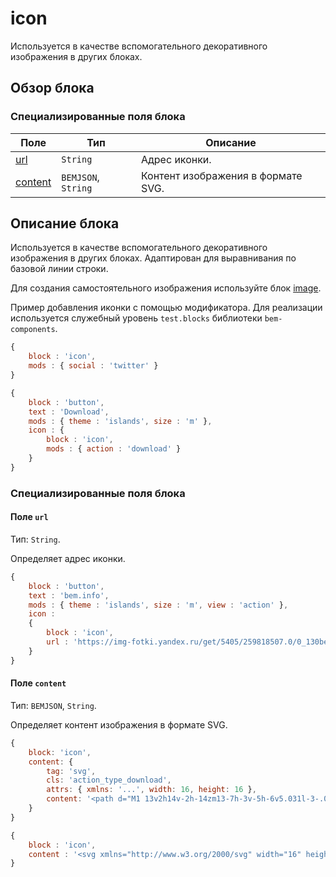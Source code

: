 # icon

Используется в качестве вспомогательного декоративного изображения в других блоках.

## Обзор блока

### Специализированные поля блока

| Поле | Тип | Описание |
| ---- | --- | -------- |
| <a href="#url">url</a> | <code>String</code> | Адрес иконки. |
| <a href="#content">content</a> | <code>BEMJSON</code>, <code>String</code> | Контент изображения в формате SVG. |

## Описание блока

Используется в качестве вспомогательного декоративного изображения в других блоках.
Адаптирован для выравнивания по базовой линии строки.

Для создания самостоятельного изображения используйте блок [image](../image/image.ru.md).

Пример добавления иконки с помощью модификатора. Для реализации используется служебный уровень `test.blocks` библиотеки `bem-components`.


```js
{
    block : 'icon',
    mods : { social : 'twitter' }
}
```

```js
{
    block : 'button',
    text : 'Download',
    mods : { theme : 'islands', size : 'm' },
    icon : {
        block : 'icon',
        mods : { action : 'download' }
    }
}
```

### Специализированные поля блока

<a name="url"></a>

#### Поле `url`

Тип: `String`.

Определяет адрес иконки.

```js
{
    block : 'button',
    text : 'bem.info',
    mods : { theme : 'islands', size : 'm', view : 'action' },
    icon :
    {
        block : 'icon',
        url : 'https://img-fotki.yandex.ru/get/5405/259818507.0/0_130be5_948d59aa_S'
    }
}
```

<a name="content"></a>

#### Поле `content`

Тип: `BEMJSON`, `String`.

Определяет контент изображения в формате SVG.

```js
{
    block: 'icon',
    content: {
        tag: 'svg',
        cls: 'action_type_download',
        attrs: { xmlns: '...', width: 16, height: 16 },
        content: '<path d="M1 13v2h14v-2h-14zm13-7h-3v-5h-6v5.031l-3-.031 6 6 6-6z"/>'
    }
}
```

```js
{
    block : 'icon',
    content : '<svg xmlns="http://www.w3.org/2000/svg" width="16" height="16"><path d="M1 13v2h14v-2h-14zm13-7h-3v-5h-6v5.031l-3-.031 6 6 6-6z"/></svg>'
}
```

